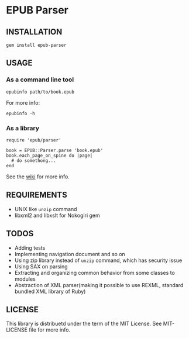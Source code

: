 EPUB Parser
===========

INSTALLATION
-------
    gem install epub-parser  

USAGE
-----

### As a command line tool

    epubinfo path/to/book.epub

For more info:

    epubinfo -h

### As a library

    require 'epub/parser'
    
    book = EPUB::Parser.parse 'book.epub'
    book.each_page_on_spine do |page|
      # do somethong...
    end

See the [wiki][] for more info.

[wiki]:https://gitorious.org/epub/pages/EpubParser

REQUIREMENTS
------------
* UNIX like `unzip` command
* libxml2 and libxslt for Nokogiri gem

TODOS
-----
* Adding tests
* Implementing navigation document and so on
* Using zip library instead of `unzip` command, which has security issue
* Using SAX on parsing
* Extracting and organizing common behavior from some classes to modules
* Abstraction of XML parser(making it possible to use REXML, standard bundled XML library of Ruby)

LICENSE
-------
This library is distribuetd under the term of the MIT License.
See MIT-LICENSE file for more info.
